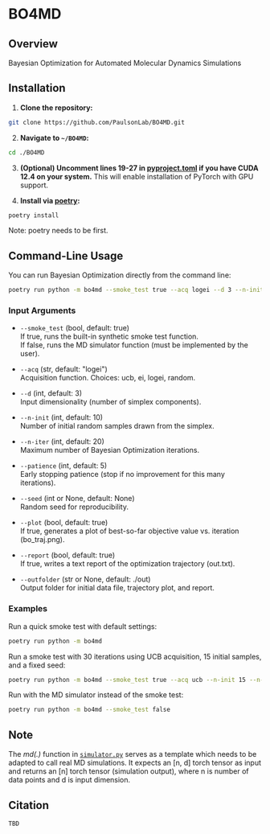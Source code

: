 # BO4MD

## Overview
Bayesian Optimization for Automated Molecular Dynamics Simulations

## Installation
1. **Clone the repository:**
```sh
git clone https://github.com/PaulsonLab/BO4MD.git
```
2. **Navigate to `~/BO4MD`:**
```sh
cd ./BO4MD
```

3. **(Optional) Uncomment lines 19-27 in [pyproject.toml](./pyproject.toml) if you have CUDA 12.4 on your system.** This will enable installation of PyTorch with GPU support.

4. **Install via [poetry](https://python-poetry.org/):**
```sh
poetry install
```
Note: poetry needs to be first.

## Command-Line Usage

You can run Bayesian Optimization directly from the command line:
```sh
poetry run python -m bo4md --smoke_test true --acq logei --d 3 --n-init 10 --n-iter 20 --patience 5 --seed 42 --plot true --report true --outfolder ./out
```
### Input Arguments

- `--smoke_test` (bool, default: true)  
  If true, runs the built-in synthetic smoke test function.  
  If false, runs the MD simulator function (must be implemented by the user).

- `--acq` (str, default: "logei")  
  Acquisition function. Choices: ucb, ei, logei, random.

- `--d` (int, default: 3)  
  Input dimensionality (number of simplex components).

- `--n-init` (int, default: 10)  
  Number of initial random samples drawn from the simplex.

- `--n-iter` (int, default: 20)  
  Maximum number of Bayesian Optimization iterations.

- `--patience` (int, default: 5)  
  Early stopping patience (stop if no improvement for this many iterations).

- `--seed` (int or None, default: None)  
  Random seed for reproducibility.

- `--plot` (bool, default: true)  
  If true, generates a plot of best-so-far objective value vs. iteration (bo_traj.png).

- `--report` (bool, default: true)  
  If true, writes a text report of the optimization trajectory (out.txt).

- `--outfolder` (str or None, default: ./out)  
  Output folder for initial data file, trajectory plot, and report.

### Examples

Run a quick smoke test with default settings:
```sh
poetry run python -m bo4md
```

Run a smoke test with 30 iterations using UCB acquisition, 15 initial samples, and a fixed seed:
```sh
poetry run python -m bo4md --smoke_test true --acq ucb --n-init 15 --n-iter 30 --seed 123
```

Run with the MD simulator instead of the smoke test:
```sh
poetry run python -m bo4md --smoke_test false 
```

## Note
 The *md(.)* function in [`simulator.py`](./src/bo4md/simulator.py) serves as a template which needs to be adapted to call real MD simulations. It expects an [n, d] torch tensor as input and returns an [n] torch tensor (simulation output), where n is number of data points and d is input dimension.

## Citation
```
TBD
```
